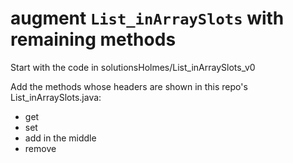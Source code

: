# augment `List_inArraySlots` with remaining methods

Start with the code in solutionsHolmes/List_inArraySlots_v0

Add the methods whose headers are shown in this repo's 
List_inArraySlots.java:
* get
* set
* add in the middle
* remove

